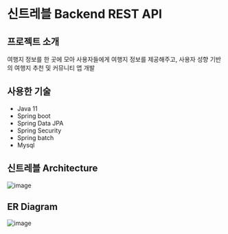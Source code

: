 # 신트레블 Backend REST API 

## 프로젝트 소개 

여행지 정보를 한 곳에 모아 사용자들에게 여행지 정보를 제공해주고, 사용자 성향 기반의 여행지 추천 및 커뮤니티 앱 개발 

## 사용한 기술
- Java 11  
- Spring boot  
- Spring Data JPA  
- Spring Security  
- Spring batch  
- Mysql  

## 신트레블 Architecture
![image](https://user-images.githubusercontent.com/88091743/173314360-81e55075-b18d-484a-84d0-f739ee550c92.png)



## ER Diagram
![image](https://user-images.githubusercontent.com/88091743/173314167-75c5d431-49fe-44fb-8a69-c44ed2a54888.png)
